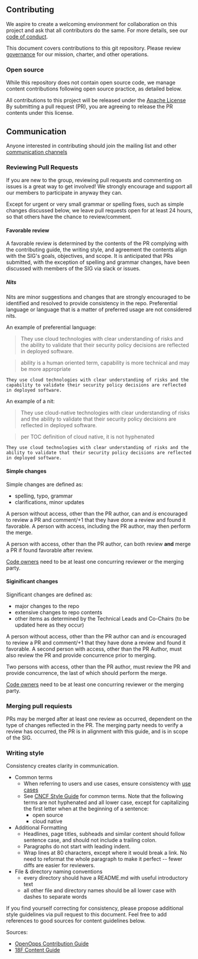 ## Contributing

We aspire to create a welcoming environment for collaboration on this project
and ask that all contributors do the same. For more details, see our [code of
conduct](CODE-OF-CONDUCT.md).

This document covers contributions to this git repository. Please review
[governance](governance) for our mission, charter, and other operations.

### Open source

While this repository does not contain open source code, we manage content
contributions following open source practice, as detailed below.

All contributions to this project will be released under the [Apache
License](LICENSE) By submitting a pull request (PR), you are agreeing to release
the PR contents under this license.

## Communication

Anyone interested in contributing should join the mailing list and other
[communication channels](README.md#Communications)

### Reviewing Pull Requests

If you are new to the group, reviewing pull requests and commenting on issues is
a great way to get involved!  We strongly encourage and support all our members
to participate in anyway they can.

Except for urgent or very small grammar or spelling fixes, such as simple
changes discussed below, we leave pull requests open for at least 24 hours, so
that others have the chance to review/comment.

#### Favorable review

A favorable review is determined by the contents of the PR complying with the
contributing guide, the writing style, and agreement the contents align with the
SIG's goals, objectives, and scope.  It is anticipated that PRs submitted, with
the exception of spelling and grammar changes, have been discussed with members
of the SIG via slack or issues.

##### Nits

Nits are minor suggestions and changes that are strongly encouraged to be
identified and resolved to provide consistency in the repo.  Preferential
language or language that is a matter of preferred usage are not considered
nits.

An example of preferential language:
> They use cloud technologies with clear understanding of risks and the ability
> to validate that their security policy decisions are reflected in deployed
> software.

> ability is a human oriented term, capability is more technical and may be more
> appropriate

```suggestion
They use cloud technologies with clear understanding of risks and the capability to validate their security policy decisions are reflected in deployed software.
```

An example of a nit:
> They use cloud-native technologies with clear understanding of risks and the
> ability to validate that their security policy decisions are reflected in
> deployed software.

> per TOC definition of cloud native, it is not hyphenated

```suggestion
They use cloud technologies with clear understanding of risks and the ability to validate that their security policy decisions are reflected in deployed software.
```

#### Simple changes

Simple changes are defined as:

* spelling, typo, grammar
* clarifications, minor updates

A person without access, other than the PR author, can and _is_ encouraged to
review a PR and comment/+1 that they have done a review and found it favorable.
A person with access, including the PR author, may then perform the merge.

A person with access, other than the PR author, can both review **and** merge a
PR if found favorable after review.

[Code owners](CODEOWNERS.md) need to be at least one concurring reviewer or the
merging party.

#### Siginificant changes

Significant changes are defined as:

* major changes to the repo
* extensive changes to repo contents
* other items as determined by the Technical Leads and Co-Chairs (to be updated
  here as they occur)

A person without access, other than the PR author can and _is_ encouraged to
review a PR and comment/+1 that they have done a review and found it favorable.
A second person with access, other than the PR Author, must also review the PR
and provide concurrence prior to merging.

Two persons with access, other than the PR author, must review the PR and
provide concurrence, the last of which should perform the merge.

[Code owners](CODEOWNERS.md) need to be at least one concurring reviewer or the
merging party.

### Merging pull requiests

PRs may be merged after at least one review as occurred, dependent on the type
of changes reflected in the PR.  The merging party needs to verify a review has
occurred, the PR is in alignment with this guide, and is in scope of the SIG.

### Writing style

Consistency creates clarity in communication.

* Common terms
  * When referring to users and use cases, ensure consistency with [use
    cases](usecase-personas/)
  * See [CNCF Style
    Guide](https://github.com/cncf/foundation/blob/master/style-guide.md) for
    common terms. Note that the following terms are not hyphenated and all lower
    case, except for capitalizing the first letter when at the beginning of a
    sentence:
    * open source
    * cloud native
* Additional Formatting
  * Headlines, page titles, subheads and similar content should follow sentence
    case, and should not include a trailing colon.
  * Paragraphs do not start with leading indent.
  * Wrap lines at 80 characters, except where it would break a link. No need to
    reformat the whole paragraph to make it perfect -- fewer diffs are easier
    for reviewers.
* File & directory naming conventions
  * every directory should have a README.md with useful introductory text
  * all other file and directory names should be all lower case with dashes to
    separate words

If you find yourself correcting for consistency, please propose additional style
guidelines via pull request to this document. Feel free to add references to
good sources for content guidelines below.

Sources:

* [OpenOpps Contribution
  Guide](https://github.com/openopps/openopps-platform/blob/master/CONTRIBUTING.md)
* [18F Content Guide](https://content-guide.18f.gov/)
